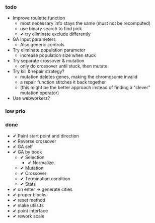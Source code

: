 ### todo

- Improve roulette function
  - most necessary info stays the same (must not be recomputed)
  - use binary search to find pick
  - ✔ try eliminate exclude differently
- GA Input parameters
  - Also generic controls
- Try eliminate population parameter
  - increase population size when stuck
- Try separate crossover & mutation
  - only do crossover until stuck, then mutate
- Try kill & repair strategy?
  - mutation deletes genes, making the chromosome invalid
  - a repair function stitches it back together
  - (this might be the better approach instead of finding a "clever" mutation operator)
- Use webworkers?

### low prio

### done

- ✔ Paint start point and direction
- ✔ Reverse crossover
- ✔ GA self
- ✔ GA by book
  - ✔ Selection
    - ✔ Normalize
  - ✔ Mutation
  - ✔ Crossover
  - ✔ Termination condition
  - ✔ Stats
- ✔ on enter -> generate cities
- ✔ proper blocks
- ✔ reset method
- ✔ make utils.ts
- ✔ point interface
- ✔ rework scale
